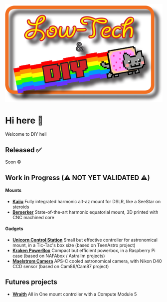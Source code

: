 <picture>
    <img
        alt="A pixel art of a Dophin with text: Flipper Devices"
        src="/profile/Low_tech_DIY.png">
</picture>

# Hi here 👋
Welcome to DIY hell

## Released ✅

Soon ©️

## Work in Progress (⚠ NOT YET VALIDATED ⚠)

#### Mounts
- **[Kaiju](https://github.com/zUrp-Astronomics/kaiju)** Fully integrated harmonic alt-az mount for DSLR, like a SeeStar on steroids
- **[Berserker](https://github.com/zUrp-Astronomics/berserker)** State-of-the-art harmonic equatorial mount, 3D printed with CNC machined core

#### Gadgets
- **[Unicorn Control Station](https://github.com/zUrp-Astronomics/unicorn)** Small but effective controller for astronomical mount, in a Tic-Tac's box size (based on TeenAstro project)
- **[Kraken PowerBox](https://github.com/zUrp-Astronomics/kraken)** Compact but efficient powerbox, in a Raspberry Pi case (based on NAFAbox / Astralim projects)
- **[Maelstrom Camera](https://github.com/zUrp-Astronomics/maelstrom)** APS-C cooled astronomical camera, with Nikon D40 CCD sensor (based on Cam86/Cam87 project)


## Futures projects
- **[Wraith](https://github.com/zUrp-Astronomics/)** All in One mount controller with a Compute Module 5
